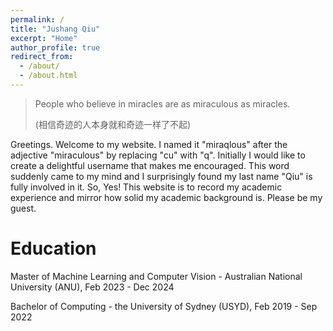 ```yaml
---
permalink: /
title: "Jushang Qiu"
excerpt: "Home"
author_profile: true
redirect_from: 
  - /about/
  - /about.html
---
```


<blockquote>
People who believe in miracles are as miraculous as miracles.

(相信奇迹的人本身就和奇迹一样了不起)
</blockquote>

Greetings. Welcome to my website. I named it "miraqlous" after the adjective "miraculous" by replacing "cu" with "q". Initially I would like to create a delightful username that makes me encouraged. This word suddenly came to my mind and I surprisingly found my last name "Qiu" is fully involved in it. So, Yes! This website is to record my academic experience and mirror how solid my academic background is. Please be my guest.

Education
======
Master of Machine Learning and Computer Vision - Australian National University (ANU), Feb 2023 - Dec 2024

Bachelor of Computing - the University of Sydney (USYD), Feb 2019 - Sep 2022
